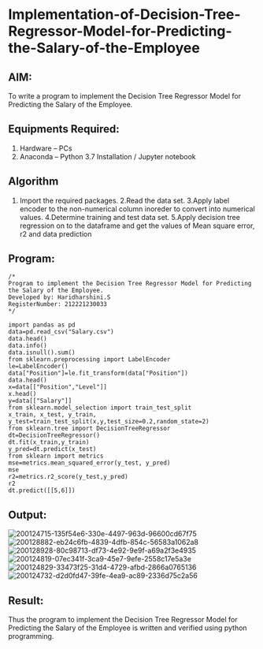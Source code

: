 # Implementation-of-Decision-Tree-Regressor-Model-for-Predicting-the-Salary-of-the-Employee

## AIM:
To write a program to implement the Decision Tree Regressor Model for Predicting the Salary of the Employee.

## Equipments Required:
1. Hardware – PCs
2. Anaconda – Python 3.7 Installation / Jupyter notebook

## Algorithm
1. Import the required packages.
2.Read the data set.
3.Apply label encoder to the non-numerical column inoreder to convert into numerical values.
4.Determine training and test data set.
5.Apply decision tree regression on to the dataframe and get the values of Mean square error, r2 and data prediction
 

## Program:
```
/*
Program to implement the Decision Tree Regressor Model for Predicting the Salary of the Employee.
Developed by: Haridharshini.S 
RegisterNumber: 212221230033
*/
```
```
import pandas as pd
data=pd.read_csv("Salary.csv")
data.head()
data.info()
data.isnull().sum()
from sklearn.preprocessing import LabelEncoder
le=LabelEncoder()
data["Position"]=le.fit_transform(data["Position"])
data.head()
x=data[["Position","Level"]]
x.head()
y=data[["Salary"]]
from sklearn.model_selection import train_test_split
x_train, x_test, y_train, y_test=train_test_split(x,y,test_size=0.2,random_state=2)
from sklearn.tree import DecisionTreeRegressor
dt=DecisionTreeRegressor()
dt.fit(x_train,y_train)
y_pred=dt.predict(x_test)
from sklearn import metrics
mse=metrics.mean_squared_error(y_test, y_pred)
mse
r2=metrics.r2_score(y_test,y_pred)
r2
dt.predict([[5,6]])
```

## Output:
![200124715-135f54e6-330e-4497-963d-96600cd67f75](https://user-images.githubusercontent.com/94168395/202196685-c42c315a-7a20-438d-8dd2-66cf1bfbcfe4.png)
![200128882-eb24c6fb-4839-4dfb-854c-56583a1062a8](https://user-images.githubusercontent.com/94168395/202196730-5b2881ae-ec12-4383-b7bb-2b5f416d4ae8.png)
![200128928-80c98713-df73-4e92-9e9f-a69a2f3e4935](https://user-images.githubusercontent.com/94168395/202196774-4bc6bc7a-1fe2-4857-b77e-d376bf6c681d.png)
![200124819-07ec341f-3ca9-45e7-9efe-2558c17e5a3e](https://user-images.githubusercontent.com/94168395/202196807-47e8dcd6-b31d-41af-ab07-9139000ee71f.png)
![200124829-33473f25-31d4-4729-afbd-2866a0765136](https://user-images.githubusercontent.com/94168395/202196847-b06632fc-685f-4e02-a29a-603d499d58eb.png)
![200124732-d2d0fd47-39fe-4ea9-ac89-2336d75c2a56](https://user-images.githubusercontent.com/94168395/202196895-60d38a3d-cd2a-4f81-a722-03ec46034d38.png)



## Result:
Thus the program to implement the Decision Tree Regressor Model for Predicting the Salary of the Employee is written and verified using python programming.
